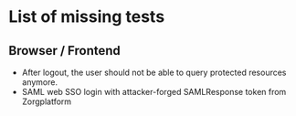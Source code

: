 # List of missing tests


## Browser / Frontend
- After logout, the user should not be able to query protected resources anymore. 
- SAML web SSO login with attacker-forged SAMLResponse token from Zorgplatform